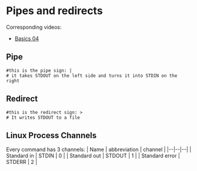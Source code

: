# Pipes and redirects

Corresponding videos:
- [Basics 04](https://www.youtube.com/watch?v=-Z5tCri-QlI)


## Pipe

```
#this is the pipe sign: |
# it takes STDOUT on the left side and turns it into STDIN on the right
```

## Redirect

```
#this is the redirect sign: >
# It writes STDOUT to a file

```

## Linux Process Channels

Every command has 3 channels:
| Name | abbreviation | channel |
|--|--|--|
| Standard in | STDIN | 0 |
| Standard out | STDOUT | 1 |
| Standard error | STDERR | 2 |
